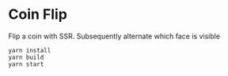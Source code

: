# Coin Flip

Flip a coin with SSR. Subsequently alternate which face is visible

```
yarn install
yarn build
yarn start
```